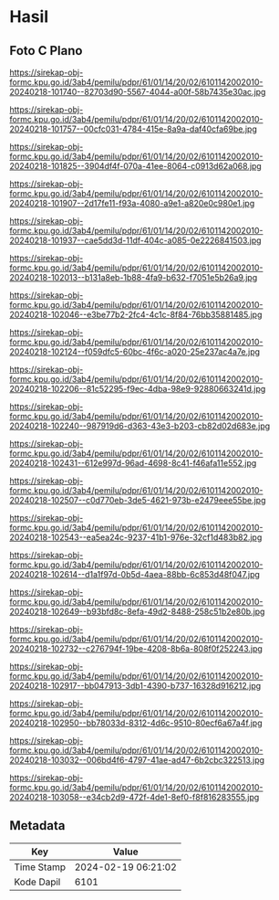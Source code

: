 # Hasil

## Foto C Plano

https://sirekap-obj-formc.kpu.go.id/3ab4/pemilu/pdpr/61/01/14/20/02/6101142002010-20240218-101740--82703d90-5567-4044-a00f-58b7435e30ac.jpg

https://sirekap-obj-formc.kpu.go.id/3ab4/pemilu/pdpr/61/01/14/20/02/6101142002010-20240218-101757--00cfc031-4784-415e-8a9a-daf40cfa69be.jpg

https://sirekap-obj-formc.kpu.go.id/3ab4/pemilu/pdpr/61/01/14/20/02/6101142002010-20240218-101825--3904df4f-070a-41ee-8064-c0913d62a068.jpg

https://sirekap-obj-formc.kpu.go.id/3ab4/pemilu/pdpr/61/01/14/20/02/6101142002010-20240218-101907--2d17fe11-f93a-4080-a9e1-a820e0c980e1.jpg

https://sirekap-obj-formc.kpu.go.id/3ab4/pemilu/pdpr/61/01/14/20/02/6101142002010-20240218-101937--cae5dd3d-11df-404c-a085-0e2226841503.jpg

https://sirekap-obj-formc.kpu.go.id/3ab4/pemilu/pdpr/61/01/14/20/02/6101142002010-20240218-102013--b131a8eb-1b88-4fa9-b632-f7051e5b26a9.jpg

https://sirekap-obj-formc.kpu.go.id/3ab4/pemilu/pdpr/61/01/14/20/02/6101142002010-20240218-102046--e3be77b2-2fc4-4c1c-8f84-76bb35881485.jpg

https://sirekap-obj-formc.kpu.go.id/3ab4/pemilu/pdpr/61/01/14/20/02/6101142002010-20240218-102124--f059dfc5-60bc-4f6c-a020-25e237ac4a7e.jpg

https://sirekap-obj-formc.kpu.go.id/3ab4/pemilu/pdpr/61/01/14/20/02/6101142002010-20240218-102206--81c52295-f9ec-4dba-98e9-92880663241d.jpg

https://sirekap-obj-formc.kpu.go.id/3ab4/pemilu/pdpr/61/01/14/20/02/6101142002010-20240218-102240--987919d6-d363-43e3-b203-cb82d02d683e.jpg

https://sirekap-obj-formc.kpu.go.id/3ab4/pemilu/pdpr/61/01/14/20/02/6101142002010-20240218-102431--612e997d-96ad-4698-8c41-f46afa11e552.jpg

https://sirekap-obj-formc.kpu.go.id/3ab4/pemilu/pdpr/61/01/14/20/02/6101142002010-20240218-102507--c0d770eb-3de5-4621-973b-e2479eee55be.jpg

https://sirekap-obj-formc.kpu.go.id/3ab4/pemilu/pdpr/61/01/14/20/02/6101142002010-20240218-102543--ea5ea24c-9237-41b1-976e-32cf1d483b82.jpg

https://sirekap-obj-formc.kpu.go.id/3ab4/pemilu/pdpr/61/01/14/20/02/6101142002010-20240218-102614--d1a1f97d-0b5d-4aea-88bb-6c853d48f047.jpg

https://sirekap-obj-formc.kpu.go.id/3ab4/pemilu/pdpr/61/01/14/20/02/6101142002010-20240218-102649--b93bfd8c-8efa-49d2-8488-258c51b2e80b.jpg

https://sirekap-obj-formc.kpu.go.id/3ab4/pemilu/pdpr/61/01/14/20/02/6101142002010-20240218-102732--c276794f-19be-4208-8b6a-808f0f252243.jpg

https://sirekap-obj-formc.kpu.go.id/3ab4/pemilu/pdpr/61/01/14/20/02/6101142002010-20240218-102917--bb047913-3db1-4390-b737-16328d916212.jpg

https://sirekap-obj-formc.kpu.go.id/3ab4/pemilu/pdpr/61/01/14/20/02/6101142002010-20240218-102950--bb78033d-8312-4d6c-9510-80ecf6a67a4f.jpg

https://sirekap-obj-formc.kpu.go.id/3ab4/pemilu/pdpr/61/01/14/20/02/6101142002010-20240218-103032--006bd4f6-4797-41ae-ad47-6b2cbc322513.jpg

https://sirekap-obj-formc.kpu.go.id/3ab4/pemilu/pdpr/61/01/14/20/02/6101142002010-20240218-103058--e34cb2d9-472f-4de1-8ef0-f8f816283555.jpg


## Metadata

| Key        | Value               |
| ---------- | ------------------- |
| Time Stamp | 2024-02-19 06:21:02 |
| Kode Dapil | 6101                |



